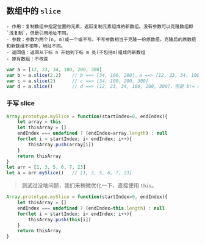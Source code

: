 ## 数组中的 `slice`
    - 作用：复制数组中指定位置的元素，返回复制元素组成的新数组。没有参数可以克隆数组即 `浅复制`，但是引用地址不同。
    - 参数：参数为两个(n, m)或一个或不写。不写参数相当于克隆一份原数组，克隆后的原数组和新数组不相等，地址不同。
    - 返回值：返回从下标 n 开始到下标 m 处(不包括m)组成的新数组
    - 原有数组：不改变

``` js
var a = [12, 23, 34, 100, 200, 300]
var b = a.slice(2,2)    // b ==> [34, 100, 200]，a ==> [12, 23, 34, 100, 200, 300]
var c = a.slice(2)      // c ==> [34, 100, 200, 300]
var d = a.slice()       // d ==> [12, 23, 34, 100, 200, 300]，但是 b!= a，
```
### 手写 slice 
``` js
Array.prototype.mySlice = function(startIndex=0, endIndex){
    let array = this
    let thisArray = []
    endIndex === undefined ? (endIndex=array.length) : null
    for(let i = startIndex; i< endIndex; i++){
        thisArray.push(array[i])
    }
    return thisArray
}
let arr = [1, 3, 5, 6, 7, 23]
let a = arr.mySlice()   // [1, 3, 5, 6, 7, 23]
```
> 测试过没啥问题，我们来稍微优化一下，直接使用 `this`。
``` js
Array.prototype.mySlice = function(startIndex=0, endIndex){
    let thisArray = []
    endIndex === undefined ? (endIndex=this.length) : null
    for(let i = startIndex; i< endIndex; i++){
        thisArray.push(this[i])
    }
    return thisArray
}
```



